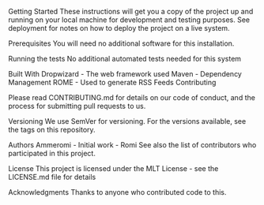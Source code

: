 
Getting Started
These instructions will get you a copy of the project up and running on your local machine for development and testing purposes. See deployment for notes on how to deploy the project on a live system.

Prerequisites
You will need no additional software for this installation.

Running the tests
No additional automated tests needed for this system


Built With
Dropwizard - The web framework used
Maven - Dependency Management
ROME - Used to generate RSS Feeds
Contributing

Please read CONTRIBUTING.md for details on our code of conduct, and the process for submitting pull requests to us.

Versioning
We use SemVer for versioning. For the versions available, see the tags on this repository.

Authors
Ammeromi - Initial work - Romi
See also the list of contributors who participated in this project.

License
This project is licensed under the MLT License - see the LICENSE.md file for details

Acknowledgments
Thanks to anyone who contributed code to this.
